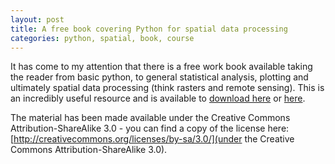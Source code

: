 ```yaml
---
layout: post
title: A free book covering Python for spatial data processing
categories: python, spatial, book, course
---
```


It has come to my attention that there is a free work book available taking the reader from basic python, to general statistical analysis, plotting and ultimately spatial data processing (think rasters and remote sensing). This is an incredibly useful resource and is available to [download here](http://freecomputerbooks.com/Python-Scripting-for-Spatial-Data-Processing.html?sthash.Antsenl3.mjjo) or [here](../../papers/python_scripting_for_spatial_data_processing.pdf).

The material has been made available under the Creative Commons Attribution-ShareAlike 3.0 - you can find a copy of the license here: [http://creativecommons.org/licenses/by-sa/3.0/](under the Creative Commons Attribution-ShareAlike 3.0).